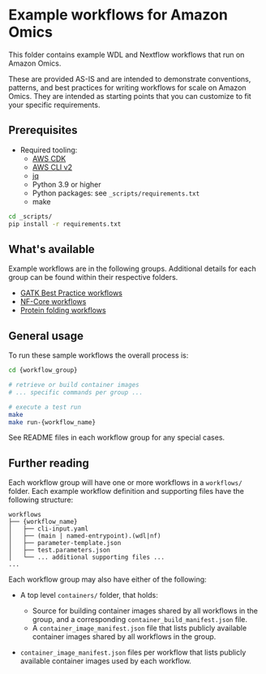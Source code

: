 # Example workflows for Amazon Omics

This folder contains example WDL and Nextflow workflows that run on Amazon Omics.

These are provided AS-IS and are intended to demonstrate conventions, patterns, and best practices for writing workflows for scale on Amazon Omics. They are intended as starting points that you can customize to fit your specific requirements.

## Prerequisites
- Required tooling:
    - [AWS CDK](https://aws.amazon.com/cdk/)
    - [AWS CLI v2](https://aws.amazon.com/cli/)
    - [jq](https://stedolan.github.io/jq/)
    - Python 3.9 or higher
    - Python packages: see `_scripts/requirements.txt`
    - make

```bash
cd _scripts/
pip install -r requirements.txt
```

## What's available

Example workflows are in the following groups. Additional details for each group can be found within their respective folders.

- [GATK Best Practice workflows](./gatk-best-practices/)
- [NF-Core workflows](./nf-core/)
- [Protein folding workflows](./protein-folding/)


## General usage

To run these sample workflows the overall process is:

```bash
cd {workflow_group}

# retrieve or build container images
# ... specific commands per group ...

# execute a test run
make
make run-{workflow_name}
```

See README files in each workflow group for any special cases.


## Further reading

Each workflow group will have one or more workflows in a `workflows/` folder. Each example workflow definition and supporting files have the following structure:

```text
workflows
├── {workflow_name}
│   ├── cli-input.yaml
│   ├── (main | named-entrypoint).(wdl|nf)
│   ├── parameter-template.json
│   ├── test.parameters.json
│   └── ... additional supporting files ...
...
```

Each workflow group may also have either of the following:

- A top level `containers/` folder, that holds:
    - Source for building container images shared by all workflows in the group, and a corresponding `container_build_manifest.json` file.
    - A `container_image_manifest.json` file that lists publicly available container images shared by all workflows in the group.

- `container_image_manifest.json` files per workflow that lists publicly available container images used by each workflow.
